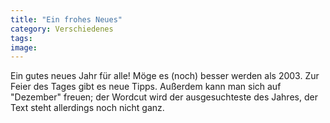 ```yaml
---
title: "Ein frohes Neues"
category: Verschiedenes
tags: 
image: 
---
```


Ein gutes neues Jahr für alle! Möge es (noch) besser werden als 2003. Zur Feier des Tages gibt es neue Tipps. Außerdem kann man sich auf "Dezember" freuen; der Wordcut wird der ausgesuchteste des Jahres, der Text steht allerdings noch nicht ganz.


